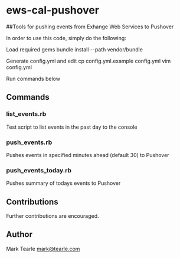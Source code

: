 # ews-cal-pushover

##Tools for pushing events from Exhange Web Services to Pushover

In order to use this code, simply do the following:

Load required gems
   bundle install --path vendor/bundle

Generate config.yml and edit
   cp config.yml.example config.yml
   vim config.yml

Run commands below

## Commands

### list_events.rb

Test script to list events in the past day to the console

### push_events.rb

Pushes events in specified minutes ahead (default 30) to Pushover

### push_events_today.rb

Pushes summary of todays events to Pushover

## Contributions

Further contributions are encouraged.

## Author

Mark Tearle <mark@tearle.com>
